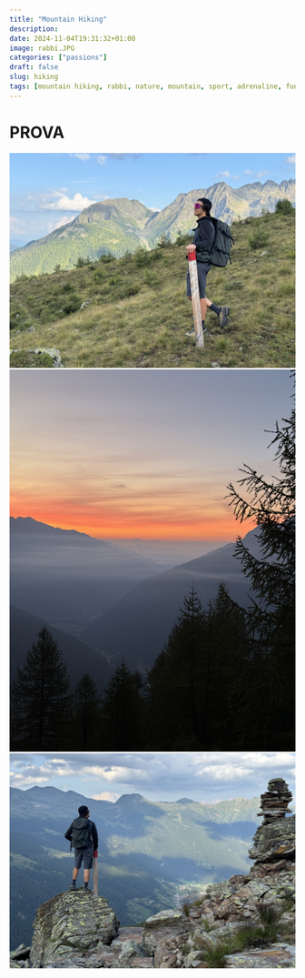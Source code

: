 ```yaml
---
title: "Mountain Hiking"
description: 
date: 2024-11-04T19:31:32+01:00
image: rabbi.JPG
categories: ["passions"]
draft: false
slug: hiking
tags: [mountain hiking, rabbi, nature, mountain, sport, adrenaline, fun, outdoor, summer, digiscoping, freedom]
---
```


# PROVA
![](sfondo.JPG)
![](alba.JPG)
![](rabb.JPG)